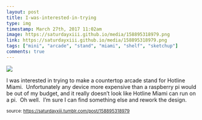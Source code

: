 ```yaml
---
layout: post
title: I-was-interested-in-trying
type: img
timestamp: March 27th, 2017 11:02am
image: https://saturdayxiii.github.io/media/158895318979.png
link: https://saturdayxiii.github.io/media/158895318979.png
tags: ["mini", "arcade", "stand", "miami", "shelf", "sketchup"]
comments: true
---
```

<img src="https://saturdayxiii.github.io/media/158895318979.png"/>

I was interested in trying to make a countertop arcade stand for Hotline Miami.  Unfortunately any device more expensive than a raspberry pi would be out of my budget, and it really doesn’t look like Hotline Miami can run on a pi.  Oh well.  I’m sure I can find something else and rework the design.
 
  
<small>source: https://saturdayxiii.tumblr.com/post/158895318979</small>